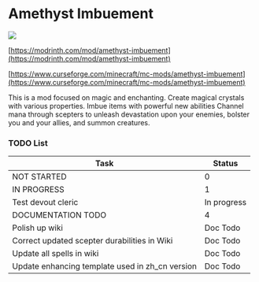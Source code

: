 # Amethyst Imbuement
<p align="left">
<a href="https://opensource.org/licenses/MIT"><img src="https://img.shields.io/badge/License-MIT-brightgreen.svg"></a>
</p>

[https://modrinth.com/mod/amethyst-imbuement](https://modrinth.com/mod/amethyst-imbuement)

[https://www.curseforge.com/minecraft/mc-mods/amethyst-imbuement](https://www.curseforge.com/minecraft/mc-mods/amethyst-imbuement)

This is a mod focused on magic and enchanting. 
Create magical crystals with various properties. 
Imbue items with powerful new abilities 
Channel mana through scepters to unleash devastation upon your enemies, bolster you and your allies, and summon creatures.

### TODO List

| Task                                                                         | Status      |
|------------------------------------------------------------------------------|-------------|
| NOT STARTED                                                                  | 0           |
| IN PROGRESS                                                                  | 1           |
| Test devout cleric                                                           | In progress |
| DOCUMENTATION TODO                                                           | 4           |
| Polish up wiki                                                               | Doc Todo    |
| Correct updated scepter durabilities in Wiki                                 | Doc Todo    |
| Update all spells in wiki                                                    | Doc Todo    |
| Update enhancing template used in zh_cn version                              | Doc Todo    |

